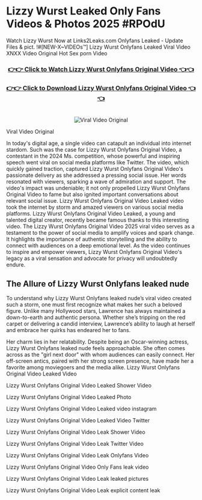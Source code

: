 # Lizzy Wurst Leaked Only Fans Videos & Photos 2025 #RPOdU

Watch Lizzy Wurst Now at Links2Leaks.com Onlyfans Leaked - Update Files & pict. !#[NEW-X~VIDEOs™] Lizzy Wurst Onlyfans Leaked Viral Video XNXX Video Original Hot Sex porn Video
<br>
<div align="center">
<h3><a href="https://links2leaks.com/lizzywurst" rel="nofollow">👉👉 Click to Watch Lizzy Wurst Onlyfans Original Video 👈👈</a></h3>
<h3><a href="https://links2leaks.com/lizzywurst" rel="nofollow">👉👉 Click to Download Lizzy Wurst Onlyfans Original Video 👈👈</a></h3>
<br>
<a href="https://links2leaks.com/lizzywurst" rel="nofollow"><img src="https://i.ibb.co/Gkj2r4b/banner.png" alt="Viral Video Original" style="max-width: 100%; display: inline-block;" data-target="animated-image.originalImage"></a>
</div>

Viral Video Original

In today's digital age, a single video can catapult an individual into internet stardom. Such was the case for Lizzy Wurst Onlyfans Original Video, a contestant in the 2024 Ms. competition, whose powerful and inspiring speech went viral on social media platforms like Twitter.
The video, which quickly gained traction, captured Lizzy Wurst Onlyfans Original Video's passionate delivery as she addressed a pressing social issue. Her words resonated with viewers, sparking a wave of admiration and support. The video's impact was undeniable; it not only propelled Lizzy Wurst Onlyfans Original Video to fame but also ignited important conversations about relevant social issue.
Lizzy Wurst Onlyfans Original Video Leaked video took the internet by storm and amazed viewers on various social media platforms. Lizzy Wurst Onlyfans Original Video Leaked, a young and talented digital creator, recently became famous thanks to this interesting video.
The Lizzy Wurst Onlyfans Original Video 2025 viral video serves as a testament to the power of social media to amplify voices and spark change. It highlights the importance of authentic storytelling and the ability to connect with audiences on a deep emotional level. As the video continues to inspire and empower viewers, Lizzy Wurst Onlyfans Original Video's legacy as a viral sensation and advocate for privacy will undoubtedly endure.

<h2>The Allure of Lizzy Wurst Onlyfans leaked nude</h2>


To understand why Lizzy Wurst Onlyfans leaked nude’s viral video created such a storm, one must first recognize what makes her such a beloved figure. Unlike many Hollywood stars, Lawrence has always maintained a down-to-earth and authentic persona. Whether she’s tripping on the red carpet or delivering a candid interview, Lawrence’s ability to laugh at herself and embrace her quirks has endeared her to fans.

Her charm lies in her relatability. Despite being an Oscar-winning actress, Lizzy Wurst Onlyfans leaked nude feels approachable. She often comes across as the "girl next door" with whom audiences can easily connect. Her off-screen antics, paired with her strong screen presence, have made her a favorite among moviegoers and the media alike.
Lizzy Wurst Onlyfans Original Video Leaked Video

Lizzy Wurst Onlyfans Original Video Leaked Shower Video

Lizzy Wurst Onlyfans Original Video Leaked Photo

Lizzy Wurst Onlyfans Original Video Leaked video instagram

Lizzy Wurst Onlyfans Original Video Leaked Video Twitter

Lizzy Wurst Onlyfans Original Video Leak Shower Video

Lizzy Wurst Onlyfans Original Video Leak Twitter Video

Lizzy Wurst Onlyfans Original Video Leak Onlyfans Video

Lizzy Wurst Onlyfans Original Video Only Fans leak video

Lizzy Wurst Onlyfans Original Video Leak leaked pictures

Lizzy Wurst Onlyfans Original Video Leak explicit content leak